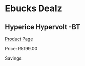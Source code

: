 
# Ebucks Dealz
## Hyperice Hypervolt -BT
[Product Page](https://www.ebucks.com/web/shop/productSelected.do?prodId=1234841409&catId=1173528667)

Price: R5199.00

Savings: 


	